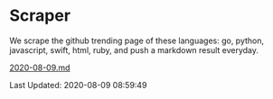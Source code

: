 # Scraper

We scrape the github trending page of these languages: go, python, javascript, swift, html, ruby, and push a markdown result everyday.

[2020-08-09.md](https://github.com/henson/Scraper/blob/master/2020-08-09.md)

Last Updated: 2020-08-09 08:59:49